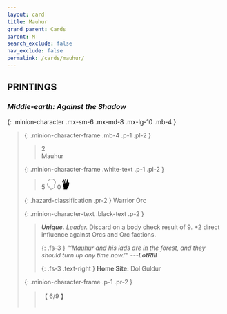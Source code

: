 ```yaml
---
layout: card
title: Mauhur
grand_parent: Cards
parent: M
search_exclude: false
nav_exclude: false
permalink: /cards/mauhur/
---
```


## PRINTINGS


### _Middle-earth: Against the Shadow_

{: .minion-character .mx-sm-6 .mx-md-8 .mx-lg-10 .mb-4 }
> {: .minion-character-frame .mb-4 .p-1 .pl-2 }
> > <div class="hazard-mp">2</div>
> > <div class="card-name">Mauhur</div>
>
> {: .minion-character-frame .white-text .p-1 .pl-2 }
> > 5 ![](/assets/images/mind.svg) 0![](/assets/images/di.svg)
>
> {: .hazard-classification .pr-2 }
> Warrior Orc
>
> {: .minion-character-text .black-text .p-2 }
> > _**Unique.**_ _Leader._ Discard on a body check result of 9. +2 direct influence against Orcs and Orc factions. 
> > 
> > {: .fs-3 } 
> > _“‘Mauhur and his lads are in the forest, and they should turn up any time now.’”_ ***---&#65279;LotRIII***  
> > 
> > {: .fs-3 .text-right } 
> > **Home Site:** Dol Guldur 
>
> {: .minion-character-frame .p-1 .pr-2 }
> > <div class="card-shield">【 6/9 】</div>
> > <div class="card-corruption-white">&nbsp;</div>
